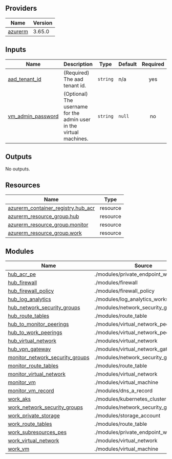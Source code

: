 <!-- BEGIN_TF_DOCS -->

## Providers

| Name | Version |
|------|---------|
| <a name="provider_azurerm"></a> [azurerm](#provider\_azurerm) | 3.65.0 |

## Inputs

| Name | Description | Type | Default | Required |
|------|-------------|------|---------|:--------:|
| <a name="input_aad_tenant_id"></a> [aad\_tenant\_id](#input\_aad\_tenant\_id) | (Required) The aad tenant id. | `string` | n/a | yes |
| <a name="input_vm_admin_password"></a> [vm\_admin\_password](#input\_vm\_admin\_password) | (Optional) The username for the admin user in the virtual machines. | `string` | `null` | no |

## Outputs

No outputs.

## Resources

| Name | Type |
|------|------|
| [azurerm_container_registry.hub_acr](https://registry.terraform.io/providers/hashicorp/azurerm/latest/docs/resources/container_registry) | resource |
| [azurerm_resource_group.hub](https://registry.terraform.io/providers/hashicorp/azurerm/latest/docs/resources/resource_group) | resource |
| [azurerm_resource_group.monitor](https://registry.terraform.io/providers/hashicorp/azurerm/latest/docs/resources/resource_group) | resource |
| [azurerm_resource_group.work](https://registry.terraform.io/providers/hashicorp/azurerm/latest/docs/resources/resource_group) | resource |

## Modules

| Name | Source | Version |
|------|--------|---------|
| <a name="module_hub_acr_pe"></a> [hub\_acr\_pe](#module\_hub\_acr\_pe) | ./modules/private_endpoint_w_dns_zone | n/a |
| <a name="module_hub_firewall"></a> [hub\_firewall](#module\_hub\_firewall) | ./modules/firewall | n/a |
| <a name="module_hub_firewall_policy"></a> [hub\_firewall\_policy](#module\_hub\_firewall\_policy) | ./modules/firewall_policy | n/a |
| <a name="module_hub_log_analytics"></a> [hub\_log\_analytics](#module\_hub\_log\_analytics) | ./modules/log_analytics_workspace | n/a |
| <a name="module_hub_network_security_groups"></a> [hub\_network\_security\_groups](#module\_hub\_network\_security\_groups) | ./modules/network_security_group | n/a |
| <a name="module_hub_route_tables"></a> [hub\_route\_tables](#module\_hub\_route\_tables) | ./modules/route_table | n/a |
| <a name="module_hub_to_monitor_peerings"></a> [hub\_to\_monitor\_peerings](#module\_hub\_to\_monitor\_peerings) | ./modules/virtual_network_peerings | n/a |
| <a name="module_hub_to_work_peerings"></a> [hub\_to\_work\_peerings](#module\_hub\_to\_work\_peerings) | ./modules/virtual_network_peerings | n/a |
| <a name="module_hub_virtual_network"></a> [hub\_virtual\_network](#module\_hub\_virtual\_network) | ./modules/virtual_network | n/a |
| <a name="module_hub_vpn_gateway"></a> [hub\_vpn\_gateway](#module\_hub\_vpn\_gateway) | ./modules/virtual_network_gateway | n/a |
| <a name="module_monitor_network_security_groups"></a> [monitor\_network\_security\_groups](#module\_monitor\_network\_security\_groups) | ./modules/network_security_group | n/a |
| <a name="module_monitor_route_tables"></a> [monitor\_route\_tables](#module\_monitor\_route\_tables) | ./modules/route_table | n/a |
| <a name="module_monitor_virtual_network"></a> [monitor\_virtual\_network](#module\_monitor\_virtual\_network) | ./modules/virtual_network | n/a |
| <a name="module_monitor_vm"></a> [monitor\_vm](#module\_monitor\_vm) | ./modules/virtual_machine | n/a |
| <a name="module_monitor_vm_record"></a> [monitor\_vm\_record](#module\_monitor\_vm\_record) | ./modules/dns_a_record | n/a |
| <a name="module_work_aks"></a> [work\_aks](#module\_work\_aks) | ./modules/kubernetes_cluster | n/a |
| <a name="module_work_network_security_groups"></a> [work\_network\_security\_groups](#module\_work\_network\_security\_groups) | ./modules/network_security_group | n/a |
| <a name="module_work_private_storage"></a> [work\_private\_storage](#module\_work\_private\_storage) | ./modules/storage_account | n/a |
| <a name="module_work_route_tables"></a> [work\_route\_tables](#module\_work\_route\_tables) | ./modules/route_table | n/a |
| <a name="module_work_subresources_pes"></a> [work\_subresources\_pes](#module\_work\_subresources\_pes) | ./modules/private_endpoint_w_dns_zone | n/a |
| <a name="module_work_virtual_network"></a> [work\_virtual\_network](#module\_work\_virtual\_network) | ./modules/virtual_network | n/a |
| <a name="module_work_vm"></a> [work\_vm](#module\_work\_vm) | ./modules/virtual_machine | n/a |
<!-- END_TF_DOCS -->